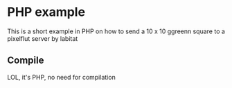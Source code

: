 # PHP example
This is a short example in PHP on how to send a 10 x 10 ggreenn square to a pixelflut server by labitat
## Compile
LOL, it's PHP, no need for compilation

